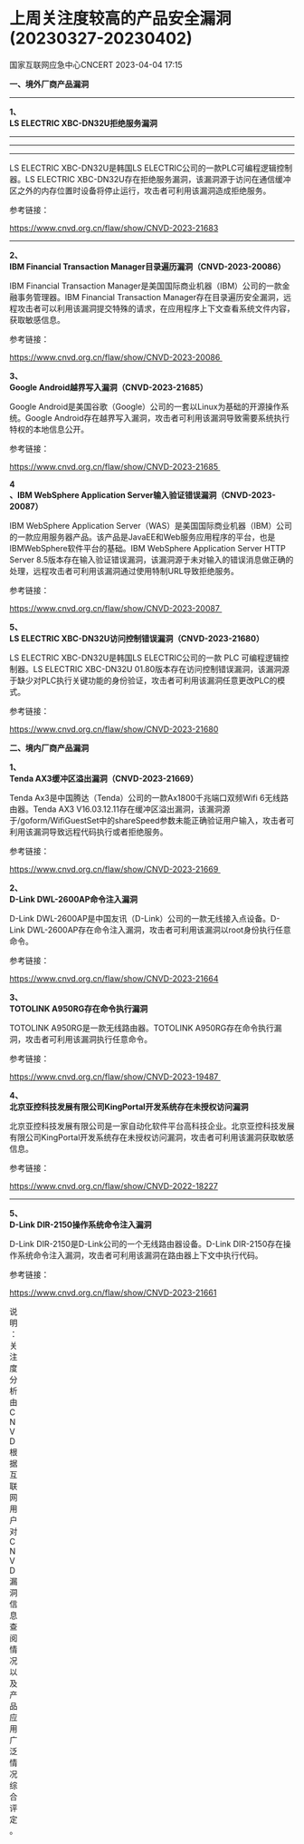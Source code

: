 #  上周关注度较高的产品安全漏洞(20230327-20230402)   
 国家互联网应急中心CNCERT   2023-04-04 17:15  
  
**一、境外厂商产品漏洞**  
****  
  
**1、**  
**LS ELECTRIC XBC-DN32U拒绝服务漏洞**  
****  
****  
****  
  
  
  
LS ELECTRIC XBC-DN32U是韩国LS ELECTRIC公司的一款PLC可编程逻辑控制器。LS ELECTRIC XBC-DN32U存在拒绝服务漏洞，该漏洞源于访问在通信缓冲区之外的内存位置时设备将停止运行，攻击者可利用该漏洞造成拒绝服务。  
  
参考链接：  
  
https://www.cnvd.org.cn/flaw/show/CNVD-2023-21683  
****  
  
**2、**  
**IBM Financial Transaction Manager目录遍历漏洞（CNVD-2023-20086）**  
  
  
IBM Financial Transaction Manager是美国国际商业机器（IBM）公司的一款金融事务管理器。IBM Financial Transaction Manager存在目录遍历安全漏洞，远程攻击者可以利用该漏洞提交特殊的请求，在应用程序上下文查看系统文件内容，获取敏感信息。  
  
参考链接：  
  
https://www.cnvd.org.cn/flaw/show/CNVD-2023-20086   
  
**3、**  
**Google Android越界写入漏洞（CNVD-2023-21685）**  
  
Google Android是美国谷歌（Google）公司的一套以Linux为基础的开源操作系统。Google Android存在越界写入漏洞，攻击者可利用该漏洞导致需要系统执行特权的本地信息公开。  
  
参考链接：  
  
https://www.cnvd.org.cn/flaw/show/CNVD-2023-21685   
  
**4**  
**、IBM WebSphere Application Server输入验证错误漏洞（CNVD-2023-20087）**  
  
IBM WebSphere Application Server（WAS）是美国国际商业机器（IBM）公司的一款应用服务器产品。该产品是JavaEE和Web服务应用程序的平台，也是IBMWebSphere软件平台的基础。IBM WebSphere Application
Server HTTP Server 8.5版本存在输入验证错误漏洞，该漏洞源于未对输入的错误消息做正确的处理，远程攻击者可利用该漏洞通过使用特制URL导致拒绝服务。  
  
参考链接：  
  
https://www.cnvd.org.cn/flaw/show/CNVD-2023-20087   
  
**5、**  
**LS ELECTRIC XBC-DN32U访问控制错误漏洞（CNVD-2023-21680）**  
  
LS ELECTRIC XBC-DN32U是韩国LS ELECTRIC公司的一款 PLC 可编程逻辑控制器。LS ELECTRIC XBC-DN32U 01.80版本存在访问控制错误漏洞，该漏洞源于缺少对PLC执行关键功能的身份验证，攻击者可利用该漏洞任意更改PLC的模式。  
  
参考链接：  
  
https://www.cnvd.org.cn/flaw/show/CNVD-2023-21680  
  
  
  
  
**二、境内厂商产品漏洞**  
  
**1、**  
**Tenda AX3缓冲区溢出漏洞（CNVD-2023-21669）**  
  
Tenda Ax3是中国腾达（Tenda）公司的一款Ax1800千兆端口双频Wifi 6无线路由器。Tenda AX3 V16.03.12.11存在缓冲区溢出漏洞，该漏洞源于/goform/WifiGuestSet中的shareSpeed参数未能正确验证用户输入，攻击者可利用该漏洞导致远程代码执行或者拒绝服务。  
  
参考链接：  
  
https://www.cnvd.org.cn/flaw/show/CNVD-2023-21669   
  
**2、**  
**D-Link DWL-2600AP命令注入漏洞**  
  
D-Link DWL-2600AP是中国友讯（D-Link）公司的一款无线接入点设备。D-Link DWL-2600AP存在命令注入漏洞，攻击者可利用该漏洞以root身份执行任意命令。  
  
参考链接：  
  
https://www.cnvd.org.cn/flaw/show/CNVD-2023-21664  
  
**3、**  
**TOTOLINK A950RG存在命令执行漏洞**  
  
TOTOLINK A950RG是一款无线路由器。TOTOLINK A950RG存在命令执行漏洞，攻击者可利用该漏洞执行任意命令。  
  
参考链接：  
  
https://www.cnvd.org.cn/flaw/show/CNVD-2023-19487   
  
**4、**  
**北京亚控科技发展有限公司KingPortal开发系统存在未授权访问漏洞**  
  
北京亚控科技发展有限公司是一家自动化软件平台高科技企业。北京亚控科技发展有限公司KingPortal开发系统存在未授权访问漏洞，攻击者可利用该漏洞获取敏感信息。  
  
参考链接：  
  
https://www.cnvd.org.cn/flaw/show/CNVD-2022-18227  
  
  
****  
**5、**  
**D-Link DIR-2150操作系统命令注入漏洞**  
  
D-Link DIR-2150是D-Link公司的一个无线路由器设备。D-Link DIR-2150存在操作系统命令注入漏洞，攻击者可利用该漏洞在路由器上下文中执行代码。  
  
参考链接：  
  
https://www.cnvd.org.cn/flaw/show/CNVD-2023-21661  
  
  
  
  
说  
明  
：  
关  
注  
度  
分  
析  
由  
C  
N  
V  
D  
根  
据  
互  
联  
网  
用  
户  
对  
C  
N  
V  
D  
漏  
洞  
信  
息  
查  
阅  
情  
况  
以  
及  
产  
品  
应  
用  
广  
泛  
情  
况  
综  
合  
评  
定  
。  
  
